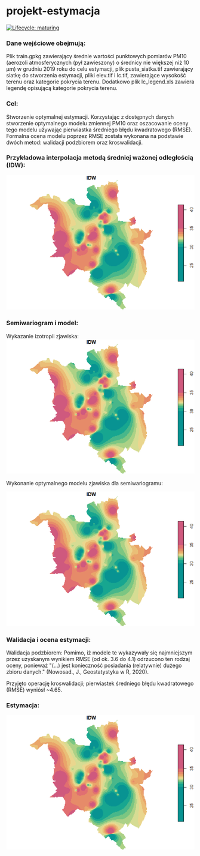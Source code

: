 # projekt-estymacja
<!-- badges: start -->
[![Lifecycle:
maturing](https://img.shields.io/badge/lifecycle-maturing-blue.svg)](https://www.tidyverse.org/lifecycle/#experimental)
<!-- badges: end -->
### Dane wejściowe obejmują:

Plik train.gpkg zawierający średnie wartości punktowych pomiarów PM10 (aerozoli atmosferycznych (pył zawieszony) o średnicy nie większej niż 10 μm) w grudniu 2019 roku do celu estymacji,
plik pusta_siatka.tif zawierający siatkę do stworzenia estymacji,
pliki elev.tif i lc.tif, zawierające wysokość terenu oraz kategorie pokrycia terenu. Dodatkowo plik lc_legend.xls zawiera legendę opisującą kategorie pokrycia terenu.

### Cel:

Stworzenie optymalnej estymacji. Korzystając z dostępnych danych stworzenie optymalnego modelu zmiennej PM10 oraz oszacowanie oceny tego modelu
używając pierwiastka średniego błędu kwadratowego (RMSE). Formalna ocena modelu poprzez RMSE została wykonana na podstawie dwóch metod: walidacji podzbiorem oraz kroswalidacji. 

### Przykładowa interpolacja metodą średniej ważonej odległością (IDW):

![IDW](https://raw.githubusercontent.com/JPacoch/projekt-estymacja/master/dane/IDW.PNG?token=ALOOUO5FJ7UPRFTXGZ4QS7S765WRY)

### Semiwariogram i model:

Wykazanie izotropii zjawiska:
![IDW](https://raw.githubusercontent.com/JPacoch/projekt-estymacja/master/dane/IDW.PNG?token=ALOOUO5FJ7UPRFTXGZ4QS7S765WRY)

Wykonanie optymalnego modelu zjawiska dla semiwariogramu:

![IDW](https://raw.githubusercontent.com/JPacoch/projekt-estymacja/master/dane/IDW.PNG?token=ALOOUO5FJ7UPRFTXGZ4QS7S765WRY)


### Walidacja i ocena estymacji:

Walidacja podzbiorem:
Pomimo, iż modele te wykazywały się najmniejszym przez uzyskanym wynikiem RMSE (od ok. 3.6 do 4.1) odrzucono ten rodzaj
oceny, ponieważ "(...) jest konieczność posiadania (relatywnie) dużego zbioru danych." (Nowosad., J., Geostatystyka w R, 2020).

Przyjęto operację kroswalidacji; pierwiastek średniego błędu kwadratowego (RMSE) wyniósł ~4.65.

### Estymacja:

![IDW](https://raw.githubusercontent.com/JPacoch/projekt-estymacja/master/dane/IDW.PNG?token=ALOOUO5FJ7UPRFTXGZ4QS7S765WRY)
